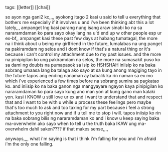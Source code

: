 tags: [[letter]] [[chai]]

so ayon nga gani2 kc,,,, ayokong itago 2 kasi u said to tell u everything that bothers me especially if it involves u and i've been thinking abt this a lot lately,,, ampanget lng kasi parang nung isang araw sinabi ko na sa nararamdaman ko para sayo okay lang na u'd end up w other people esp ur ex-bf,, ampanget kasi these past few days at habang tumatagal, the more na i think about u being my girlfriend in the future, lumalabas na ung panget na pakiramdam ng selos and i dont know if that's a natural thing or it's because i can't control my attachment due to my past issues. and the more na pinipigilan ko ung pakiramdam na selos, the more na sumasakit puso ko sa dami ng doubts na pumapasok sa isip ko HSHSHAH iniisip ko na baka sobrang umaasa lang ba talaga ako sayo at sa kung anong magiging tayo in the future tapos ang ending nanaman ay babalik ka rin naman sa ex mo which i've experienced a few times before na sobrang sumira sa pagkatao ko. and iniisip ko na baka ganon nga mangyayare ngayon kaya pinipigilan ko nararamdaman ko para sayo kung ano man yon at kung gano man kalaki yon. kasi i KNOW u still love ur ex and i want to understand that and respect that and i want to be with u while u process these feelings pero maybe that's too much to ask and too taxing for my part because i feel a strong attachment to you right now and if u tell me to stop i will. tapos iniisip ko rin na baka sobrang bilis ng nararamdaman ko and i know u keep saying baka ma-overwhelm ako sayo when to tell u the truth baka IKAW ung ma-overwhelm dahil saken???? if that makes sense,,,, 

  

anyways,,,, what i'm saying is that i think i'm falling for you and i'm afraid i'm the only one falling.